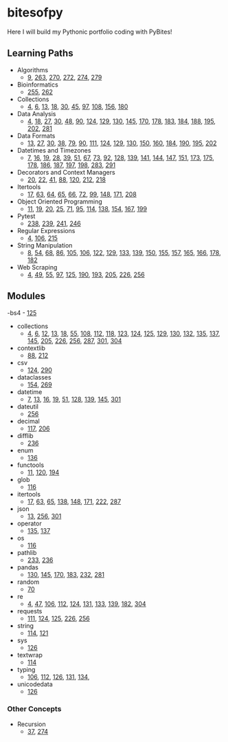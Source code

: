 # bitesofpy
Here I will build my Pythonic portfolio coding with PyBites!

## Learning Paths
- Algorithms
    - [9](https://github.com/dcribb19/bitesofpy/tree/master/code_challenges/9),
    [263](https://github.com/dcribb19/bitesofpy/tree/master/code_challenges/263),
    [270](https://github.com/dcribb19/bitesofpy/tree/master/code_challenges/270),
    [272](https://github.com/dcribb19/bitesofpy/tree/master/code_challenges/272),
    [274](https://github.com/dcribb19/bitesofpy/tree/master/code_challenges/274),
    [279](https://github.com/dcribb19/bitesofpy/tree/master/code_challenges/279)
- Bioinformatics
    - [255](https://github.com/dcribb19/bitesofpy/tree/master/code_challenges/255),
    [262](https://github.com/dcribb19/bitesofpy/tree/master/code_challenges/262)
- Collections
    - [4](https://github.com/dcribb19/bitesofpy/tree/master/code_challenges/4),
    [6](https://github.com/dcribb19/bitesofpy/tree/master/code_challenges/6), 
    [13](https://github.com/dcribb19/bitesofpy/tree/master/code_challenges/13),
    [18](https://github.com/dcribb19/bitesofpy/tree/master/code_challenges/18),
    [30](https://github.com/dcribb19/bitesofpy/tree/master/code_challenges/30),
    [45](https://github.com/dcribb19/bitesofpy/tree/master/code_challenges/45),
    [97](https://github.com/dcribb19/bitesofpy/tree/master/code_challenges/97),
    [108](https://github.com/dcribb19/bitesofpy/tree/master/code_challenges/108),
    [156](https://github.com/dcribb19/bitesofpy/tree/master/code_challenges/156),
    [180](https://github.com/dcribb19/bitesofpy/tree/master/code_challenges/180)
- Data Analysis
    - [4](https://github.com/dcribb19/bitesofpy/tree/master/code_challenges/4),
    [18](https://github.com/dcribb19/bitesofpy/tree/master/code_challenges/18),
    [27](https://github.com/dcribb19/bitesofpy/tree/master/code_challenges/27),
    [30](https://github.com/dcribb19/bitesofpy/tree/master/code_challenges/30),
    [48](https://github.com/dcribb19/bitesofpy/tree/master/code_challenges/48),
    [90](https://github.com/dcribb19/bitesofpy/tree/master/code_challenges/90),
    [124](https://github.com/dcribb19/bitesofpy/tree/master/code_challenges/124),
    [129](https://github.com/dcribb19/bitesofpy/tree/master/code_challenges/129),
    [130](https://github.com/dcribb19/bitesofpy/tree/master/code_challenges/130),
    [145](https://github.com/dcribb19/bitesofpy/tree/master/code_challenges/145),
    [170](https://github.com/dcribb19/bitesofpy/tree/master/code_challenges/170),
    [178](https://github.com/dcribb19/bitesofpy/tree/master/code_challenges/178),
    [183](https://github.com/dcribb19/bitesofpy/tree/master/code_challenges/183),
    [184](https://github.com/dcribb19/bitesofpy/tree/master/code_challenges/184),
    [188](https://github.com/dcribb19/bitesofpy/tree/master/code_challenges/188),
    [195](https://github.com/dcribb19/bitesofpy/tree/master/code_challenges/195),
    [202](https://github.com/dcribb19/bitesofpy/tree/master/code_challenges/202),
    [281](https://github.com/dcribb19/bitesofpy/tree/master/code_challenges/281)
- Data Formats
    - [13](https://github.com/dcribb19/bitesofpy/tree/master/code_challenges/13),
    [27](https://github.com/dcribb19/bitesofpy/tree/master/code_challenges/27),
    [30](https://github.com/dcribb19/bitesofpy/tree/master/code_challenges/30),
    [38](https://github.com/dcribb19/bitesofpy/tree/master/code_challenges/38),
    [79](https://github.com/dcribb19/bitesofpy/tree/master/code_challenges/79),
    [90](https://github.com/dcribb19/bitesofpy/tree/master/code_challenges/90),
    [111](https://github.com/dcribb19/bitesofpy/tree/master/code_challenges/111),
    [124](https://github.com/dcribb19/bitesofpy/tree/master/code_challenges/124),
    [129](https://github.com/dcribb19/bitesofpy/tree/master/code_challenges/129),
    [130](https://github.com/dcribb19/bitesofpy/tree/master/code_challenges/130),
    [150](https://github.com/dcribb19/bitesofpy/tree/master/code_challenges/150),
    [160](https://github.com/dcribb19/bitesofpy/tree/master/code_challenges/160),
    [184](https://github.com/dcribb19/bitesofpy/tree/master/code_challenges/184),
    [190](https://github.com/dcribb19/bitesofpy/tree/master/code_challenges/190),
    [195](https://github.com/dcribb19/bitesofpy/tree/master/code_challenges/195),
    [202](https://github.com/dcribb19/bitesofpy/tree/master/code_challenges/202)
- Datetimes and Timezones
    - [7](https://github.com/dcribb19/bitesofpy/tree/master/code_challenges/7),
    [16](https://github.com/dcribb19/bitesofpy/tree/master/code_challenges/16),
    [19](https://github.com/dcribb19/bitesofpy/tree/master/code_challenges/19),
    [28](https://github.com/dcribb19/bitesofpy/tree/master/code_challenges/28),
    [39](https://github.com/dcribb19/bitesofpy/tree/master/code_challenges/39),
    [51](https://github.com/dcribb19/bitesofpy/tree/master/code_challenges/51),
    [67](https://github.com/dcribb19/bitesofpy/tree/master/code_challenges/67),
    [73](https://github.com/dcribb19/bitesofpy/tree/master/code_challenges/73),
    [92](https://github.com/dcribb19/bitesofpy/tree/master/code_challenges/92),
    [128](https://github.com/dcribb19/bitesofpy/tree/master/code_challenges/128),
    [139](https://github.com/dcribb19/bitesofpy/tree/master/code_challenges/139),
    [141](https://github.com/dcribb19/bitesofpy/tree/master/code_challenges/141),
    [144](https://github.com/dcribb19/bitesofpy/tree/master/code_challenges/144),
    [147](https://github.com/dcribb19/bitesofpy/tree/master/code_challenges/147),
    [151](https://github.com/dcribb19/bitesofpy/tree/master/code_challenges/151),
    [173](https://github.com/dcribb19/bitesofpy/tree/master/code_challenges/173),
    [175](https://github.com/dcribb19/bitesofpy/tree/master/code_challenges/175),
    [178](https://github.com/dcribb19/bitesofpy/tree/master/code_challenges/178),
    [186](https://github.com/dcribb19/bitesofpy/tree/master/code_challenges/186),
    [187](https://github.com/dcribb19/bitesofpy/tree/master/code_challenges/187),
    [197](https://github.com/dcribb19/bitesofpy/tree/master/code_challenges/197),
    [198](https://github.com/dcribb19/bitesofpy/tree/master/code_challenges/198),
    [283](https://github.com/dcribb19/bitesofpy/tree/master/code_challenges/283),
    [291](https://github.com/dcribb19/bitesofpy/tree/master/code_challenges/291)
- Decorators and Context Managers
    - [20](https://github.com/dcribb19/bitesofpy/tree/master/code_challenges/20),
    [22](https://github.com/dcribb19/bitesofpy/tree/master/code_challenges/22),
    [41](https://github.com/dcribb19/bitesofpy/tree/master/code_challenges/41),
    [88](https://github.com/dcribb19/bitesofpy/tree/master/code_challenges/88),
    [120](https://github.com/dcribb19/bitesofpy/tree/master/code_challenges/120),
    [212](https://github.com/dcribb19/bitesofpy/tree/master/code_challenges/212),
    [218](https://github.com/dcribb19/bitesofpy/tree/master/code_challenges/218)
- Itertools
    - [17](https://github.com/dcribb19/bitesofpy/tree/master/code_challenges/17),
    [63](https://github.com/dcribb19/bitesofpy/tree/master/code_challenges/63),
    [64](https://github.com/dcribb19/bitesofpy/tree/master/code_challenges/64),
    [65](https://github.com/dcribb19/bitesofpy/tree/master/code_challenges/65),
    [66](https://github.com/dcribb19/bitesofpy/tree/master/code_challenges/66),
    [72](https://github.com/dcribb19/bitesofpy/tree/master/code_challenges/72),
    [99](https://github.com/dcribb19/bitesofpy/tree/master/code_challenges/99),
    [148](https://github.com/dcribb19/bitesofpy/tree/master/code_challenges/148),
    [171](https://github.com/dcribb19/bitesofpy/tree/master/code_challenges/171),
    [208](https://github.com/dcribb19/bitesofpy/tree/master/code_challenges/208)
- Object Oriented Programming
    - [11](https://github.com/dcribb19/bitesofpy/tree/master/code_challenges/11),
    [19](https://github.com/dcribb19/bitesofpy/tree/master/code_challenges/19),
    [20](https://github.com/dcribb19/bitesofpy/tree/master/code_challenges/20),
    [25](https://github.com/dcribb19/bitesofpy/tree/master/code_challenges/25),
    [71](https://github.com/dcribb19/bitesofpy/tree/master/code_challenges/71),
    [95](https://github.com/dcribb19/bitesofpy/tree/master/code_challenges/95),
    [114](https://github.com/dcribb19/bitesofpy/tree/master/code_challenges/114),
    [138](https://github.com/dcribb19/bitesofpy/tree/master/code_challenges/138),
    [154](https://github.com/dcribb19/bitesofpy/tree/master/code_challenges/154),
    [167](https://github.com/dcribb19/bitesofpy/tree/master/code_challenges/167),
    [199](https://github.com/dcribb19/bitesofpy/tree/master/code_challenges/199)
- Pytest
    - [238](https://github.com/dcribb19/bitesofpy/tree/master/code_challenges/238),
    [239](https://github.com/dcribb19/bitesofpy/tree/master/code_challenges/239),
    [241](https://github.com/dcribb19/bitesofpy/tree/master/code_challenges/241),
    [246](https://github.com/dcribb19/bitesofpy/tree/master/code_challenges/246)
- Regular Expressions
    - [4](https://github.com/dcribb19/bitesofpy/tree/master/code_challenges/4),
    [106](https://github.com/dcribb19/bitesofpy/tree/master/code_challenges/106),
    [215](https://github.com/dcribb19/bitesofpy/tree/master/code_challenges/215)
- String Manipulation
    - [8](https://github.com/dcribb19/bitesofpy/tree/master/code_challenges/8),
    [54](https://github.com/dcribb19/bitesofpy/tree/master/code_challenges/54),
    [68](https://github.com/dcribb19/bitesofpy/tree/master/code_challenges/68),
    [86](https://github.com/dcribb19/bitesofpy/tree/master/code_challenges/86),
    [105](https://github.com/dcribb19/bitesofpy/tree/master/code_challenges/105),
    [106](https://github.com/dcribb19/bitesofpy/tree/master/code_challenges/106),
    [122](https://github.com/dcribb19/bitesofpy/tree/master/code_challenges/122),
    [129](https://github.com/dcribb19/bitesofpy/tree/master/code_challenges/129),
    [133](https://github.com/dcribb19/bitesofpy/tree/master/code_challenges/133),
    [139](https://github.com/dcribb19/bitesofpy/tree/master/code_challenges/139),
    [150](https://github.com/dcribb19/bitesofpy/tree/master/code_challenges/150),
    [155](https://github.com/dcribb19/bitesofpy/tree/master/code_challenges/155),
    [157](https://github.com/dcribb19/bitesofpy/tree/master/code_challenges/157),
    [165](https://github.com/dcribb19/bitesofpy/tree/master/code_challenges/165),
    [166](https://github.com/dcribb19/bitesofpy/tree/master/code_challenges/166),
    [178](https://github.com/dcribb19/bitesofpy/tree/master/code_challenges/178),
    [182](https://github.com/dcribb19/bitesofpy/tree/master/code_challenges/182)
- Web Scraping
    - [4](https://github.com/dcribb19/bitesofpy/tree/master/code_challenges/4),
    [49](https://github.com/dcribb19/bitesofpy/tree/master/code_challenges/49),
    [55](https://github.com/dcribb19/bitesofpy/tree/master/code_challenges/55),
    [97](https://github.com/dcribb19/bitesofpy/tree/master/code_challenges/97),
    [125](https://github.com/dcribb19/bitesofpy/tree/master/code_challenges/125),
    [190](https://github.com/dcribb19/bitesofpy/tree/master/code_challenges/190),
    [193](https://github.com/dcribb19/bitesofpy/tree/master/code_challenges/193),
    [205](https://github.com/dcribb19/bitesofpy/tree/master/code_challenges/205),
    [226](https://github.com/dcribb19/bitesofpy/tree/master/code_challenges/226),
    [256](https://github.com/dcribb19/bitesofpy/tree/master/code_challenges/256)

## Modules
-bs4
    - [125](https://github.com/dcribb19/bitesofpy/tree/master/code_challenges/125)
- collections
    - [4](https://github.com/dcribb19/bitesofpy/tree/master/code_challenges/4),
    [6](https://github.com/dcribb19/bitesofpy/tree/master/code_challenges/6),
    [12](https://github.com/dcribb19/bitesofpy/tree/master/code_challenges/12),
    [13](https://github.com/dcribb19/bitesofpy/tree/master/code_challenges/13),
    [18](https://github.com/dcribb19/bitesofpy/tree/master/code_challenges/18),
    [55](https://github.com/dcribb19/bitesofpy/tree/master/code_challenges/55),
    [108](https://github.com/dcribb19/bitesofpy/tree/master/code_challenges/108),
    [112](https://github.com/dcribb19/bitesofpy/tree/master/code_challenges/112),
    [118](https://github.com/dcribb19/bitesofpy/tree/master/code_challenges/118),
    [123](https://github.com/dcribb19/bitesofpy/tree/master/code_challenges/123),
    [124](https://github.com/dcribb19/bitesofpy/tree/master/code_challenges/124),
    [125](https://github.com/dcribb19/bitesofpy/tree/master/code_challenges/125),
    [129](https://github.com/dcribb19/bitesofpy/tree/master/code_challenges/129),
    [130](https://github.com/dcribb19/bitesofpy/tree/master/code_challenges/130),
    [132](https://github.com/dcribb19/bitesofpy/tree/master/code_challenges/132),
    [135](https://github.com/dcribb19/bitesofpy/tree/master/code_challenges/135),
    [137](https://github.com/dcribb19/bitesofpy/tree/master/code_challenges/137),
    [145](https://github.com/dcribb19/bitesofpy/tree/master/code_challenges/145),
    [205](https://github.com/dcribb19/bitesofpy/tree/master/code_challenges/205),
    [226](https://github.com/dcribb19/bitesofpy/tree/master/code_challenges/226),
    [256](https://github.com/dcribb19/bitesofpy/tree/master/code_challenges/256),
    [287](https://github.com/dcribb19/bitesofpy/tree/master/code_challenges/287),
    [301](https://github.com/dcribb19/bitesofpy/tree/master/code_challenges/301),
    [304](https://github.com/dcribb19/bitesofpy/tree/master/code_challenges/304)
- contextlib
    - [88](https://github.com/dcribb19/bitesofpy/tree/master/code_challenges/88),
    [212](https://github.com/dcribb19/bitesofpy/tree/master/code_challenges/212)
- csv
    - [124](https://github.com/dcribb19/bitesofpy/tree/master/code_challenges/124),
    [290](https://github.com/dcribb19/bitesofpy/tree/master/code_challenges/290)
- dataclasses
    - [154](https://github.com/dcribb19/bitesofpy/tree/master/code_challenges/154),
    [269](https://github.com/dcribb19/bitesofpy/tree/master/code_challenges/269)
- datetime
    - [7](https://github.com/dcribb19/bitesofpy/tree/master/code_challenges/7),
    [13](https://github.com/dcribb19/bitesofpy/tree/master/code_challenges/13),
    [16](https://github.com/dcribb19/bitesofpy/tree/master/code_challenges/16),
    [19](https://github.com/dcribb19/bitesofpy/tree/master/code_challenges/19), 
    [51](https://github.com/dcribb19/bitesofpy/tree/master/code_challenges/51),
    [128](https://github.com/dcribb19/bitesofpy/tree/master/code_challenges/128),
    [139](https://github.com/dcribb19/bitesofpy/tree/master/code_challenges/139),
    [145](https://github.com/dcribb19/bitesofpy/tree/master/code_challenges/145),
    [301](https://github.com/dcribb19/bitesofpy/tree/master/code_challenges/301)
- dateutil
    - [256](https://github.com/dcribb19/bitesofpy/tree/master/code_challenges/256)
- decimal
    - [117](https://github.com/dcribb19/bitesofpy/tree/master/code_challenges/117),
    [206](https://github.com/dcribb19/bitesofpy/tree/master/code_challenges/206)
- difflib
    - [236](https://github.com/dcribb19/bitesofpy/tree/master/code_challenges/236)
- enum
    - [136](https://github.com/dcribb19/bitesofpy/tree/master/code_challenges/136)
- functools
    - [11](https://github.com/dcribb19/bitesofpy/tree/master/code_challenges/11),
    [120](https://github.com/dcribb19/bitesofpy/tree/master/code_challenges/120),
    [194](https://github.com/dcribb19/bitesofpy/tree/master/code_challenges/194)
- glob
    - [116](https://github.com/dcribb19/bitesofpy/tree/master/code_challenges/116)
- itertools
    - [17](https://github.com/dcribb19/bitesofpy/tree/master/code_challenges/17),
    [63](https://github.com/dcribb19/bitesofpy/tree/master/code_challenges/63),
    [65](https://github.com/dcribb19/bitesofpy/tree/master/code_challenges/65),
    [138](https://github.com/dcribb19/bitesofpy/tree/master/code_challenges/138),
    [148](https://github.com/dcribb19/bitesofpy/tree/master/code_challenges/148),
    [171](https://github.com/dcribb19/bitesofpy/tree/master/code_challenges/171),
    [222](https://github.com/dcribb19/bitesofpy/tree/master/code_challenges/222),
    [287](https://github.com/dcribb19/bitesofpy/tree/master/code_challenges/287)
- json
    - [13](https://github.com/dcribb19/bitesofpy/tree/master/code_challenges/13),
    [256](https://github.com/dcribb19/bitesofpy/tree/master/code_challenges/256),
    [301](https://github.com/dcribb19/bitesofpy/tree/master/code_challenges/301)
- operator
    - [135](https://github.com/dcribb19/bitesofpy/tree/master/code_challenges/135),
    [137](https://github.com/dcribb19/bitesofpy/tree/master/code_challenges/137)
- os
    - [116](https://github.com/dcribb19/bitesofpy/tree/master/code_challenges/116)
- pathlib
    - [233](https://github.com/dcribb19/bitesofpy/tree/master/code_challenges/233),
    [236](https://github.com/dcribb19/bitesofpy/tree/master/code_challenges/236)
- pandas
    - [130](https://github.com/dcribb19/bitesofpy/tree/master/code_challenges/130),
    [145](https://github.com/dcribb19/bitesofpy/tree/master/code_challenges/145),
    [170](https://github.com/dcribb19/bitesofpy/tree/master/code_challenges/170),
    [183](https://github.com/dcribb19/bitesofpy/tree/master/code_challenges/183), 
    [232](https://github.com/dcribb19/bitesofpy/tree/master/code_challenges/232),
    [281](https://github.com/dcribb19/bitesofpy/tree/master/code_challenges/281)
- random
    - [70](https://github.com/dcribb19/bitesofpy/tree/master/code_challenges/70)
- re
    - [4](https://github.com/dcribb19/bitesofpy/tree/master/code_challenges/4), 
    [47](https://github.com/dcribb19/bitesofpy/tree/master/code_challenges/47),
    [106](https://github.com/dcribb19/bitesofpy/tree/master/code_challenges/106),
    [112](https://github.com/dcribb19/bitesofpy/tree/master/code_challenges/112),
    [124](https://github.com/dcribb19/bitesofpy/tree/master/code_challenges/124),
    [131](https://github.com/dcribb19/bitesofpy/tree/master/code_challenges/131),
    [133](https://github.com/dcribb19/bitesofpy/tree/master/code_challenges/133),
    [139](https://github.com/dcribb19/bitesofpy/tree/master/code_challenges/139),
    [182](https://github.com/dcribb19/bitesofpy/tree/master/code_challenges/182),
    [304](https://github.com/dcribb19/bitesofpy/tree/master/code_challenges/304)
- requests
    - [111](https://github.com/dcribb19/bitesofpy/tree/master/code_challenges/111),
    [124](https://github.com/dcribb19/bitesofpy/tree/master/code_challenges/124),
    [125](https://github.com/dcribb19/bitesofpy/tree/master/code_challenges/125),
    [226](https://github.com/dcribb19/bitesofpy/tree/master/code_challenges/226),
    [256](https://github.com/dcribb19/bitesofpy/tree/master/code_challenges/256)
- string
    - [114](https://github.com/dcribb19/bitesofpy/tree/master/code_challenges/114),
    [121](https://github.com/dcribb19/bitesofpy/tree/master/code_challenges/121)
- sys
    - [126](https://github.com/dcribb19/bitesofpy/tree/master/code_challenges/126)
- textwrap
    - [114](https://github.com/dcribb19/bitesofpy/tree/master/code_challenges/114)
- typing
    - [106](https://github.com/dcribb19/bitesofpy/tree/master/code_challenges/106),
    [112](https://github.com/dcribb19/bitesofpy/tree/master/code_challenges/112),
    [126](https://github.com/dcribb19/bitesofpy/tree/master/code_challenges/126),
    [131](https://github.com/dcribb19/bitesofpy/tree/master/code_challenges/131),
    [134](https://github.com/dcribb19/bitesofpy/tree/master/code_challenges/134),
- unicodedata
    - [126](https://github.com/dcribb19/bitesofpy/tree/master/code_challenges/126)

### Other Concepts
- Recursion
    - [37](https://github.com/dcribb19/bitesofpy/tree/master/code_challenges/37),
    [274](https://github.com/dcribb19/bitesofpy/tree/master/code_challenges/274)